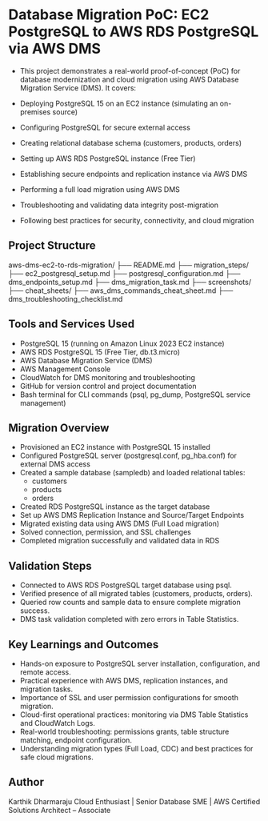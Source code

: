 # Database Migration PoC: EC2 PostgreSQL to AWS RDS PostgreSQL via AWS DMS
- This project demonstrates a real-world proof-of-concept (PoC) for database modernization and cloud migration using AWS Database Migration Service (DMS). It covers:

- Deploying PostgreSQL 15 on an EC2 instance (simulating an on-premises source)
- Configuring PostgreSQL for secure external access
- Creating relational database schema (customers, products, orders)
- Setting up AWS RDS PostgreSQL instance (Free Tier)
- Establishing secure endpoints and replication instance via AWS DMS
- Performing a full load migration using AWS DMS
- Troubleshooting and validating data integrity post-migration
- Following best practices for security, connectivity, and cloud migration


## Project Structure

aws-dms-ec2-to-rds-migration/
├── README.md
├── migration_steps/
    ├── ec2_postgresql_setup.md
    ├── postgresql_configuration.md
    ├── dms_endpoints_setup.md
    ├── dms_migration_task.md
├── screenshots/
├── cheat_sheets/
    ├── aws_dms_commands_cheat_sheet.md
    ├── dms_troubleshooting_checklist.md

## Tools and Services Used
- PostgreSQL 15 (running on Amazon Linux 2023 EC2 instance)
- AWS RDS PostgreSQL 15 (Free Tier, db.t3.micro)
- AWS Database Migration Service (DMS)
- AWS Management Console
- CloudWatch for DMS monitoring and troubleshooting
- GitHub for version control and project documentation
- Bash terminal for CLI commands (psql, pg_dump, PostgreSQL service management)

## Migration Overview
- Provisioned an EC2 instance with PostgreSQL 15 installed
- Configured PostgreSQL server (postgresql.conf, pg_hba.conf) for external DMS access
- Created a sample database (sampledb) and loaded relational tables:
   - customers
   - products
   - orders
- Created RDS PostgreSQL instance as the target database
- Set up AWS DMS Replication Instance and Source/Target Endpoints
- Migrated existing data using AWS DMS (Full Load migration)
- Solved connection, permission, and SSL challenges
- Completed migration successfully and validated data in RDS

## Validation Steps
- Connected to AWS RDS PostgreSQL target database using psql.
- Verified presence of all migrated tables (customers, products, orders).
- Queried row counts and sample data to ensure complete migration success.
- DMS task validation completed with zero errors in Table Statistics.

## Key Learnings and Outcomes
- Hands-on exposure to PostgreSQL server installation, configuration, and remote access.
- Practical experience with AWS DMS, replication instances, and migration tasks.
- Importance of SSL and user permission configurations for smooth migration.
- Cloud-first operational practices: monitoring via DMS Table Statistics and CloudWatch Logs.
- Real-world troubleshooting: permissions grants, table structure matching, endpoint configuration.
- Understanding migration types (Full Load, CDC) and best practices for safe cloud migrations.

## Author
Karthik Dharmaraju
Cloud Enthusiast | Senior Database SME | AWS Certified Solutions Architect – Associate

